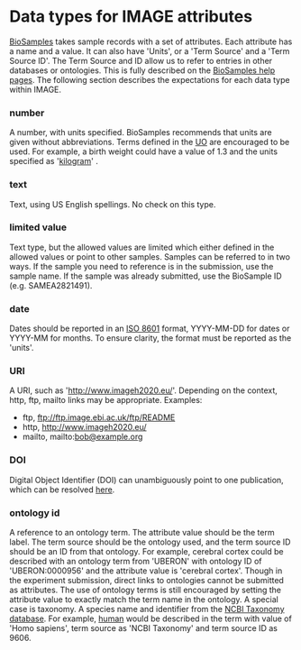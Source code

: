 # Data types for IMAGE attributes

[BioSamples](http://www.ebi.ac.uk/biosamples) takes sample records with a set of attributes. Each attribute has a name and a value. It can also have 'Units', or a 'Term Source' and a 'Term Source ID'. The Term Source and ID allow us to refer to entries in other databases or ontologies. This is fully described on the [BioSamples help pages](http://www.ebi.ac.uk/biosamples/help/st_scd.html). The following section describes the expectations for each data type within IMAGE.

### number

A number, with units specified. BioSamples recommends that units are given without abbreviations. Terms defined in the [UO](http://www.ebi.ac.uk/ols/ontologies/uo) are encouraged to be used. For example, a birth weight could have a value of 1.3 and the units specified as '[kilogram](http://www.ebi.ac.uk/ols/ontologies/uo/terms?short_form=UO_0000009)' .

### text

Text, using US English spellings. No check on this type.

### limited value

Text type, but the allowed values are limited which either defined in the allowed values or point to other samples. Samples can be referred to in two ways. If the sample you need to reference is in the submission, use the sample name. If 
the sample was already submitted, use the BioSample ID (e.g. SAMEA2821491).

### date

Dates should be reported in an [ISO 8601](https://en.wikipedia.org/wiki/ISO_8601) format,  YYYY-MM-DD for dates or YYYY-MM for months. To ensure clarity, the format must be reported as the 'units'.

### URI

A URI,  such as 'http://www.imageh2020.eu/'. Depending on the context, http, ftp, mailto links may be appropriate. Examples:

 * ftp, ftp://ftp.image.ebi.ac.uk/ftp/README
 * http,  http://www.imageh2020.eu/
 * mailto, mailto:bob@example.org

### DOI

Digital Object Identifier (DOI) can unambiguously point to one publication, which can be resolved [here](http://www.doi.org/).

### ontology id

A reference to an ontology term. The attribute value should be the term label. The term source should be the ontology used, and the term source ID should be an ID from that ontology. For example, cerebral cortex could be  described with an ontology term from 'UBERON' with ontology ID of 'UBERON:0000956' and the attribute value is 'cerebral cortex'. Though in the experiment submission, direct links to ontologies cannot be submitted as attributes. The use of ontology terms is still encouraged by setting the attribute value to exactly match the term name in the ontology. 
A special case is taxonomy. A species name and identifier from the [NCBI Taxonomy database](http://www.ncbi.nlm.nih.gov/taxonomy). For example, [human](http://www.ncbi.nlm.nih.gov/taxonomy/9606) would be described in the term with value of 'Homo sapiens', term source as 'NCBI Taxonomy' and term source ID as 9606.

